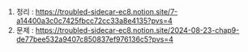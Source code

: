 1. 정리 : https://troubled-sidecar-ec8.notion.site/7-a14400a3c0c7425fbcc72cc33a8e4135?pvs=4
2. 문제 : https://troubled-sidecar-ec8.notion.site/2024-08-23-chap9-de77bee532a9407c850837ef976136c5?pvs=4
